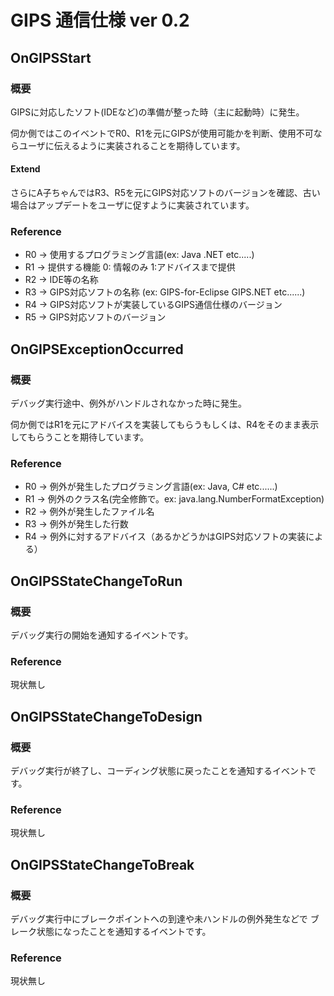 # GIPS 通信仕様 ver 0.2

## OnGIPSStart
### 概要
GIPSに対応したソフト(IDEなど)の準備が整った時（主に起動時）に発生。

伺か側ではこのイベントでR0、R1を元にGIPSが使用可能かを判断、使用不可ならユーザに伝えるように実装されることを期待しています。

#### Extend
さらにA子ちゃんではR3、R5を元にGIPS対応ソフトのバージョンを確認、古い場合はアップデートをユーザに促すように実装されています。

### Reference
- R0 -> 使用するプログラミング言語(ex: Java .NET etc.....)
- R1 -> 提供する機能 0: 情報のみ 1:アドバイスまで提供
- R2 -> IDE等の名称
- R3 -> GIPS対応ソフトの名称 (ex: GIPS-for-Eclipse GIPS.NET etc......)
- R4 -> GIPS対応ソフトが実装しているGIPS通信仕様のバージョン
- R5 -> GIPS対応ソフトのバージョン

## OnGIPSExceptionOccurred
### 概要
デバッグ実行途中、例外がハンドルされなかった時に発生。

伺か側ではR1を元にアドバイスを実装してもらうもしくは、R4をそのまま表示してもらうことを期待しています。

### Reference
- R0 -> 例外が発生したプログラミング言語(ex: Java, C# etc......)
- R1 -> 例外のクラス名(完全修飾で。ex: java.lang.NumberFormatException)
- R2 -> 例外が発生したファイル名
- R3 -> 例外が発生した行数
- R4 -> 例外に対するアドバイス（あるかどうかはGIPS対応ソフトの実装による）

## OnGIPSStateChangeToRun
### 概要
デバッグ実行の開始を通知するイベントです。

### Reference
現状無し

## OnGIPSStateChangeToDesign
### 概要
デバッグ実行が終了し、コーディング状態に戻ったことを通知するイベントです。

### Reference
現状無し

## OnGIPSStateChangeToBreak
### 概要
デバッグ実行中にブレークポイントへの到達や未ハンドルの例外発生などで
ブレーク状態になったことを通知するイベントです。

### Reference
現状無し